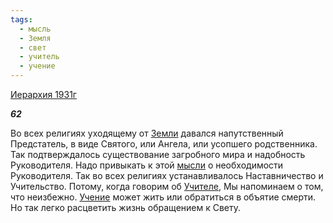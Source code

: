 ```yaml
---
tags:
  - мысль
  - Земля
  - свет
  - учитель
  - учение
---
```

[Иерархия 1931г](https://127.0.0.1:4002/agni/1931)

___62___

Во всех религиях уходящему от [Земли](../../../tags/#Земля) давался напутственный Предстатель, в виде Святого, или Ангела, или усопшего родственника. Так подтверждалось существование загробного мира и надобность Руководителя. Надо привыкать к этой [мысли](../../../tags/#мысль) о необходимости Руководителя. Так во всех религиях устанавливалось Наставничество и Учительство. Потому, когда говорим об [Учителе](../../../tags/#учитель), Мы напоминаем о том, что неизбежно. [Учение](../../../tags/#учение) может жить или обратиться в объятие смерти. Но так легко расцветить жизнь обращением к Свету.   

